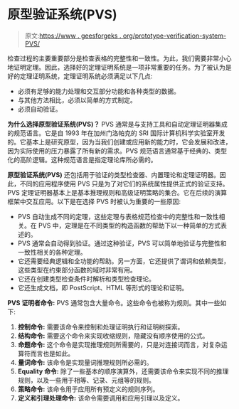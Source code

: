 # 原型验证系统(PVS)

> 原文:[https://www . geesforgeks . org/prototype-verification-system-PVS/](https://www.geeksforgeeks.org/prototype-verification-system-pvs/)

检查过程的主要重要部分是检查表格的完整性和一致性。为此，我们需要非常小心地证明定理。因此，选择好的定理证明系统是一项非常重要的任务。为了被认为是好的定理证明系统，定理证明系统必须满足以下几点:

*   必须有足够的能力处理和交互部分功能和各种类型的数据。
*   与其他方法相比，必须以简单的方式制定。
*   必须自动验证。

**为什么选择原型验证系统(PVS)？**
PVS 通常是与支持工具和自动定理证明器集成的规范语言。它是自 1993 年在加州门洛帕克的 SRI 国际计算机科学实验室开发的。它基本上是研究原型，因为当我们创建或应用新的能力时，它会发展和改进，因为实际使用的压力暴露了所有新的需求。PVS 规范语言通常基于经典的、类型化的高阶逻辑。这种规范语言是指定理论库所必需的。

**原型验证系统(PVS)** 还包括用于验证的类型检查器、内置理论和定理证明器。因此，不同的应用程序使用 PVS 只是为了对它们的系统属性提供正式的验证支持。PVS 定理证明器基本上是基本推理规则和高级证明策略的集合。它在后续的演算框架中交互应用。以下是在选择 PVS 时被认为重要的一些原因:

*   PVS 自动生成不同的定理，这些定理与表格规范检查中的完整性和一致性相关。在 PVS 中，定理是在不同类型的构造函数的帮助下以一种简单的方式表述的。
*   PVS 通常会自动得到验证。通过这种验证，PVS 可以简单地验证与完整性和一致性相关的各种定理。
*   它还需要经典逻辑和全功能的帮助。另一方面，它还提供了谓词和依赖类型，这些类型在约束部分函数的域时非常有用。
*   它还在创建类型检查条件时解析和类型检查理论。
*   它还生成文档，即 PostScript、HTML 等形式的理论和证明。

**PVS 证明者命令:**
PVS 通常包含大量命令。这些命令也被称为规则。其中一些如下:

1.  **控制命令:**
    需要该命令来控制和处理证明执行和证明树探索。
2.  **结构命令:**
    需要这个命令来实现收缩规则，隐藏没有顺序使用的公式。
3.  **命题命令:**
    这个命令是实现推理规则所需要的，只是对连接词而言，对复杂运算符而言也是如此。
4.  **量词命令:**
    该命令是实现量词推理规则所必需的。
5.  **Equality 命令:**
    除了一些基本的顺序演算外，还需要该命令来实现不同的推理规则，以及一些用于相等、记录、元组等的规则。
6.  **策略命令:**
    该命令用于应用所有预定义的规则序列。
7.  **定义和引理处理命令:**
    该命令需要调用和应用引理以及定义。